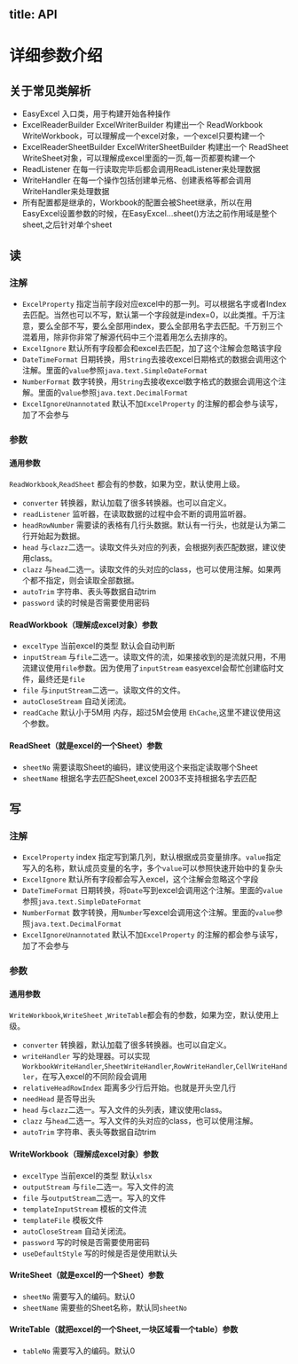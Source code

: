 title: API
---
# 详细参数介绍
## 关于常见类解析
* EasyExcel 入口类，用于构建开始各种操作
* ExcelReaderBuilder ExcelWriterBuilder 构建出一个 ReadWorkbook WriteWorkbook，可以理解成一个excel对象，一个excel只要构建一个
* ExcelReaderSheetBuilder ExcelWriterSheetBuilder 构建出一个 ReadSheet WriteSheet对象，可以理解成excel里面的一页,每一页都要构建一个
* ReadListener 在每一行读取完毕后都会调用ReadListener来处理数据
* WriteHandler 在每一个操作包括创建单元格、创建表格等都会调用WriteHandler来处理数据
* 所有配置都是继承的，Workbook的配置会被Sheet继承，所以在用EasyExcel设置参数的时候，在EasyExcel...sheet()方法之前作用域是整个sheet,之后针对单个sheet
## 读
### 注解
* `ExcelProperty` 指定当前字段对应excel中的那一列。可以根据名字或者Index去匹配。当然也可以不写，默认第一个字段就是index=0，以此类推。千万注意，要么全部不写，要么全部用index，要么全部用名字去匹配。千万别三个混着用，除非你非常了解源代码中三个混着用怎么去排序的。
* `ExcelIgnore` 默认所有字段都会和excel去匹配，加了这个注解会忽略该字段
* `DateTimeFormat` 日期转换，用`String`去接收excel日期格式的数据会调用这个注解。里面的`value`参照`java.text.SimpleDateFormat`
* `NumberFormat` 数字转换，用`String`去接收excel数字格式的数据会调用这个注解。里面的`value`参照`java.text.DecimalFormat`
* `ExcelIgnoreUnannotated` 默认不加`ExcelProperty` 的注解的都会参与读写，加了不会参与
### 参数
#### 通用参数
`ReadWorkbook`,`ReadSheet` 都会有的参数，如果为空，默认使用上级。
* `converter` 转换器，默认加载了很多转换器。也可以自定义。
* `readListener` 监听器，在读取数据的过程中会不断的调用监听器。
* `headRowNumber` 需要读的表格有几行头数据。默认有一行头，也就是认为第二行开始起为数据。
* `head`  与`clazz`二选一。读取文件头对应的列表，会根据列表匹配数据，建议使用class。
* `clazz` 与`head`二选一。读取文件的头对应的class，也可以使用注解。如果两个都不指定，则会读取全部数据。
* `autoTrim` 字符串、表头等数据自动trim
* `password` 读的时候是否需要使用密码
#### ReadWorkbook（理解成excel对象）参数
* `excelType` 当前excel的类型 默认会自动判断
* `inputStream` 与`file`二选一。读取文件的流，如果接收到的是流就只用，不用流建议使用`file`参数。因为使用了`inputStream` easyexcel会帮忙创建临时文件，最终还是`file`
* `file` 与`inputStream`二选一。读取文件的文件。
* `autoCloseStream` 自动关闭流。
* `readCache` 默认小于5M用 内存，超过5M会使用 `EhCache`,这里不建议使用这个参数。
#### ReadSheet（就是excel的一个Sheet）参数
* `sheetNo` 需要读取Sheet的编码，建议使用这个来指定读取哪个Sheet
* `sheetName` 根据名字去匹配Sheet,excel 2003不支持根据名字去匹配
## 写
### 注解
* `ExcelProperty` index 指定写到第几列，默认根据成员变量排序。`value`指定写入的名称，默认成员变量的名字，多个`value`可以参照快速开始中的复杂头
* `ExcelIgnore` 默认所有字段都会写入excel，这个注解会忽略这个字段
* `DateTimeFormat` 日期转换，将`Date`写到excel会调用这个注解。里面的`value`参照`java.text.SimpleDateFormat`
* `NumberFormat` 数字转换，用`Number`写excel会调用这个注解。里面的`value`参照`java.text.DecimalFormat`
* `ExcelIgnoreUnannotated` 默认不加`ExcelProperty` 的注解的都会参与读写，加了不会参与
### 参数
#### 通用参数
`WriteWorkbook`,`WriteSheet` ,`WriteTable`都会有的参数，如果为空，默认使用上级。
* `converter` 转换器，默认加载了很多转换器。也可以自定义。
* `writeHandler` 写的处理器。可以实现`WorkbookWriteHandler`,`SheetWriteHandler`,`RowWriteHandler`,`CellWriteHandler`，在写入excel的不同阶段会调用
* `relativeHeadRowIndex` 距离多少行后开始。也就是开头空几行
* `needHead` 是否导出头
* `head`  与`clazz`二选一。写入文件的头列表，建议使用class。
* `clazz` 与`head`二选一。写入文件的头对应的class，也可以使用注解。
* `autoTrim` 字符串、表头等数据自动trim
#### WriteWorkbook（理解成excel对象）参数
* `excelType` 当前excel的类型 默认`xlsx`
* `outputStream` 与`file`二选一。写入文件的流
* `file` 与`outputStream`二选一。写入的文件
* `templateInputStream` 模板的文件流
* `templateFile` 模板文件
* `autoCloseStream` 自动关闭流。
* `password` 写的时候是否需要使用密码
* `useDefaultStyle` 写的时候是否是使用默认头
#### WriteSheet（就是excel的一个Sheet）参数
* `sheetNo` 需要写入的编码。默认0
* `sheetName` 需要些的Sheet名称，默认同`sheetNo`
#### WriteTable（就把excel的一个Sheet,一块区域看一个table）参数
* `tableNo` 需要写入的编码。默认0